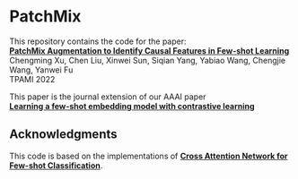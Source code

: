 # PatchMix
This repository contains the code for the paper:
<br>
[**PatchMix Augmentation to Identify Causal Features in Few-shot Learning**](https://arxiv.org/pdf/2211.16019)
<br>
Chengming Xu, Chen Liu, Xinwei Sun, Siqian Yang, Yabiao Wang, Chengjie Wang, Yanwei Fu
<br>
TPAMI 2022 

This paper is the journal extension of our AAAI paper 
<br>
[**Learning a few-shot embedding model with contrastive learning**](https://ojs.aaai.org/index.php/AAAI/article/download/17047/16854)
<br>



## Acknowledgments

This code is based on the implementations of [**Cross Attention Network for Few-shot Classification**](https://github.com/blue-blue272/fewshot-CAN).
